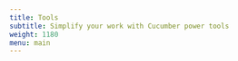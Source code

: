 ```yaml
---
title: Tools
subtitle: Simplify your work with Cucumber power tools
weight: 1180
menu: main
---
```

